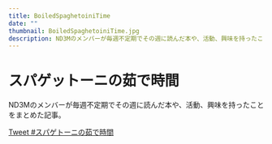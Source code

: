 ```yaml
---
title: BoiledSpaghetoiniTime
date: ""
thumbnail: BoiledSpaghetoiniTime.jpg
description: ND3Mのメンバーが毎週不定期でその週に読んだ本や、活動、興味を持ったことをまとめた記事。
---
```


# スパゲットーニの茹で時間

ND3Mのメンバーが毎週不定期でその週に読んだ本や、活動、興味を持ったことをまとめた記事。

<a href="https://twitter.com/intent/tweet?button_hashtag=スパゲトーニの茹で時間&ref_src=twsrc%5Etfw" class="twitter-hashtag-button" data-show-count="false">Tweet #スパゲトーニの茹で時間</a><script async src="https://platform.twitter.com/widgets.js" charset="utf-8"></script>

<!--このサイトで調整https://publish.twitter.com/?buttonType=HashtagButton-->

